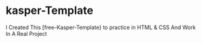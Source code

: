 # kasper-Template
I Created This [free-Kasper-Template} to practice in HTML &amp; CSS And Work In A Real Project 
